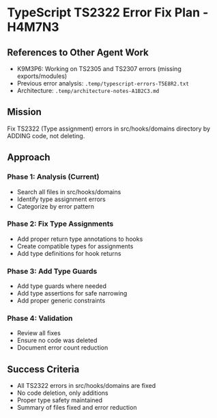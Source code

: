 # TypeScript TS2322 Error Fix Plan - H4M7N3

## References to Other Agent Work
- K9M3P6: Working on TS2305 and TS2307 errors (missing exports/modules)
- Previous error analysis: `.temp/typescript-errors-T5E8R2.txt`
- Architecture: `.temp/architecture-notes-A1B2C3.md`

## Mission
Fix TS2322 (Type assignment) errors in src/hooks/domains directory by ADDING code, not deleting.

## Approach

### Phase 1: Analysis (Current)
- Search all files in src/hooks/domains
- Identify type assignment errors
- Categorize by error pattern

### Phase 2: Fix Type Assignments
- Add proper return type annotations to hooks
- Create compatible types for assignments
- Add type definitions for hook returns

### Phase 3: Add Type Guards
- Add type guards where needed
- Add type assertions for safe narrowing
- Add proper generic constraints

### Phase 4: Validation
- Review all fixes
- Ensure no code was deleted
- Document error count reduction

## Success Criteria
- All TS2322 errors in src/hooks/domains are fixed
- No code deletion, only additions
- Proper type safety maintained
- Summary of files fixed and error reduction

